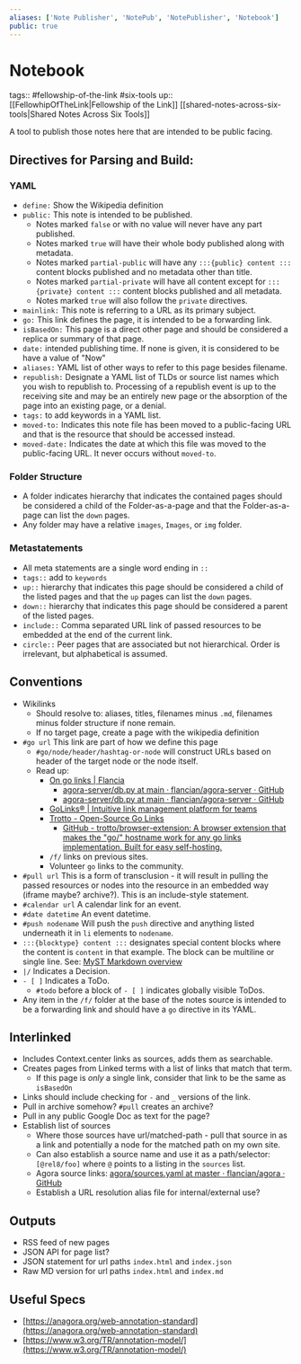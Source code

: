 ```yaml
---
aliases: ['Note Publisher', 'NotePub', 'NotePublisher', 'Notebook']
public: true
---
```


# Notebook

tags:: #fellowship-of-the-link #six-tools 
up:: [[FellowhipOfTheLink|Fellowship of the Link]] [[shared-notes-across-six-tools|Shared Notes Across Six Tools]]

A tool to publish those notes here that are intended to be public facing. 

## Directives for Parsing and Build: 

### YAML

- `define:` Show the Wikipedia definition 
- `public:` This note is intended to be published. 
	- Notes marked `false` or with no value will never have any part published. 
	- Notes marked `true` will have their whole body published along with metadata. 
	- Notes marked `partial-public` will have any `:::{public} content :::` content blocks published and no metadata other than title. 
	- Notes marked `partial-private` will have all content except for `:::{private} content :::` content blocks published and all metadata. 
	- Notes marked `true` will also follow the `private` directives. 
- `mainlink:` This note is referring to a URL as its primary subject. 
- `go:` This link defines the page, it is intended to be a forwarding link. 
- `isBasedOn:` This page is a direct other page and should be considered a replica or summary of that page. 
- `date:` intended publishing time. If none is given, it is considered to be have a value of "Now"
- `aliases:` YAML list of other ways to refer to this page besides filename. 
- `republish:` Designate a YAML list of TLDs or source list names which you wish to republish to. Processing of a republish event is up to the receiving site and may be an entirely new page or the absorption of the page into an existing page, or a denial. 
- `tags:`  to add keywords in a YAML list.  
- `moved-to:` Indicates this note file has been moved to a public-facing URL and that is the resource that should be accessed instead. 
- `moved-date:` Indicates the date at which this file was moved to the public-facing URL. It never occurs without `moved-to`. 

### Folder Structure 

- A folder indicates hierarchy that indicates the contained pages should be considered a child of the Folder-as-a-page and that the Folder-as-a-page can list the `down` pages. 
- Any folder may have a relative `images`, `Images`, or `img` folder. 

### Metastatements 

- All meta statements are a single word ending in `:: `
- `tags::` add to `keywords`
- `up::` hierarchy that indicates this page should be considered a child of the listed pages and that the `up` pages can list the `down` pages. 
- `down::` hierarchy that indicates this page should be considered a parent of the listed pages. 
- `include::` Comma separated URL link of passed resources to be embedded at the end of the current link. 
- `circle::` Peer pages that are associated but not hierarchical. Order is irrelevant, but alphabetical is assumed.  

## Conventions 

- Wikilinks 
	- Should resolve to: aliases, titles, filenames minus `.md`, filenames minus folder structure if none remain. 
	- If no target page, create a page with the wikipedia definition 
- `#go url` This link are part of how we define this page
	- `#go/node/header/hashtag-or-node` will construct URLs based on header of the target node or the node itself. 
	- Read up: 
		- [On go links | Flancia](https://flancia.org/mine/go-links/)
			- [agora-server/db.py at main · flancian/agora-server · GitHub](https://github.com/flancian/agora-server/blob/main/app/db.py#L658)
			- [agora-server/db.py at main · flancian/agora-server · GitHub](https://github.com/flancian/agora-server/blob/main/app/db.py#L266)
		- [GoLinks® | Intuitive link management platform for teams](https://www.golinks.io/)
		- [Trotto - Open-Source Go Links](https://www.trot.to/)
			- [GitHub - trotto/browser-extension: A browser extension that makes the "go/" hostname work for any go links implementation. Built for easy self-hosting.](https://github.com/trotto/browser-extension)
		- `/f/` links on previous sites. 
		- Volunteer `go` links to the community. 
- `#pull url` This is a form of transclusion - it will result in pulling the passed resources or nodes into the resource in an embedded way (iframe maybe? archive?). This is an include-style statement. 
- `#calendar url` A calendar link for an event. 
- `#date datetime` An event datetime. 
- `#push nodename` Will push the `push` directive and anything listed underneath it in `li` elements to `nodename`.
- `:::{blocktype} content :::` designates special content blocks where the content is ` content ` in that example. The block can be multiline or single line. See: [MyST Markdown overview](https://datascientistforai.github.io/DataScienceStudy/content/myst.html#content-myst-directives)
- `|/` Indicates a Decision. 
- `- [ ]` Indicates a ToDo.
  - `#todo` before a block of `- [ ]` indicates globally visible ToDos. 
- Any item in the `/f/` folder at the base of the notes source is intended to be a forwarding link and should have a `go` directive in its YAML. 

## Interlinked

- Includes Context.center links as sources, adds them as searchable.
- Creates pages from Linked terms with a list of links that match that term. 
	- If this page is *only* a single link, consider that link to be the same as `isBasedOn`
- Links should include checking for `-` and `_` versions of the link.
- Pull in archive somehow? `#pull` creates an archive? 
- Pull in any public Google Doc as text for the page? 
- Establish list of sources 
	- Where those sources have url/matched-path - pull that source in as a link and potentially a node for the matched path on my own site. 
	- Can also establish a source name and use it as a path/selector: `[@rel8/foo]` where `@` points to a listing in the `sources` list. 
	- Agora source links: [agora/sources.yaml at master · flancian/agora · GitHub](https://github.com/flancian/agora/blob/master/sources.yaml)
	- Establish a URL resolution alias file for internal/external use? 

## Outputs 

- RSS feed of new pages 
- JSON API for page list? 
- JSON statement for url paths `index.html` and `index.json` 
- Raw MD version for url paths `index.html` and `index.md` 

## Useful Specs 

- [https://anagora.org/web-annotation-standard](https://anagora.org/web-annotation-standard) 
- [https://www.w3.org/TR/annotation-model/](https://www.w3.org/TR/annotation-model/)
